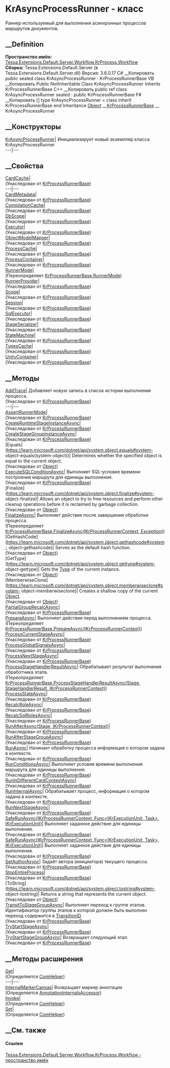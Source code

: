 # KrAsyncProcessRunner - класс
Раннер используемый для выполнения асинхронных процессов маршрутов документов.
## __Definition
 **Пространство имён:**
[Tessa.Extensions.Default.Server.Workflow.KrProcess.Workflow](N_Tessa_Extensions_Default_Server_Workflow_KrProcess_Workflow.htm)  
 **Сборка:** Tessa.Extensions.Default.Server (в
Tessa.Extensions.Default.Server.dll) Версия: 3.6.0.17
C# __Копировать
     public sealed class KrAsyncProcessRunner : KrProcessRunnerBase
VB __Копировать
     Public NotInheritable Class KrAsyncProcessRunner
    	Inherits KrProcessRunnerBase
C++ __Копировать
     public ref class KrAsyncProcessRunner sealed : public KrProcessRunnerBase
F# __Копировать
     [<SealedAttribute>]
    type KrAsyncProcessRunner = 
        class
            inherit KrProcessRunnerBase
        end
Inheritance
    [Object](https://learn.microsoft.com/dotnet/api/system.object) __[KrProcessRunnerBase](T_Tessa_Extensions_Default_Server_Workflow_KrProcess_Workflow_KrProcessRunnerBase.htm) __ KrAsyncProcessRunner
##  __Конструкторы
[KrAsyncProcessRunner](M_Tessa_Extensions_Default_Server_Workflow_KrProcess_Workflow_KrAsyncProcessRunner__ctor.htm)|
Инициализирует новый экземпляр класса KrAsyncProcessRunner  
---|---  
##  __Свойства
[CardCache](P_Tessa_Extensions_Default_Server_Workflow_KrProcess_Workflow_KrProcessRunnerBase_CardCache.htm)|  
(Унаследован от
[KrProcessRunnerBase](T_Tessa_Extensions_Default_Server_Workflow_KrProcess_Workflow_KrProcessRunnerBase.htm))  
---|---  
[CardMetadata](P_Tessa_Extensions_Default_Server_Workflow_KrProcess_Workflow_KrProcessRunnerBase_CardMetadata.htm)|  
(Унаследован от
[KrProcessRunnerBase](T_Tessa_Extensions_Default_Server_Workflow_KrProcess_Workflow_KrProcessRunnerBase.htm))  
[CompilationCache](P_Tessa_Extensions_Default_Server_Workflow_KrProcess_Workflow_KrProcessRunnerBase_CompilationCache.htm)|  
(Унаследован от
[KrProcessRunnerBase](T_Tessa_Extensions_Default_Server_Workflow_KrProcess_Workflow_KrProcessRunnerBase.htm))  
[DbScope](P_Tessa_Extensions_Default_Server_Workflow_KrProcess_Workflow_KrProcessRunnerBase_DbScope.htm)|  
(Унаследован от
[KrProcessRunnerBase](T_Tessa_Extensions_Default_Server_Workflow_KrProcess_Workflow_KrProcessRunnerBase.htm))  
[Executor](P_Tessa_Extensions_Default_Server_Workflow_KrProcess_Workflow_KrProcessRunnerBase_Executor.htm)|  
(Унаследован от
[KrProcessRunnerBase](T_Tessa_Extensions_Default_Server_Workflow_KrProcess_Workflow_KrProcessRunnerBase.htm))  
[ObjectModelMapper](P_Tessa_Extensions_Default_Server_Workflow_KrProcess_Workflow_KrProcessRunnerBase_ObjectModelMapper.htm)|  
(Унаследован от
[KrProcessRunnerBase](T_Tessa_Extensions_Default_Server_Workflow_KrProcess_Workflow_KrProcessRunnerBase.htm))  
[ProcessCache](P_Tessa_Extensions_Default_Server_Workflow_KrProcess_Workflow_KrProcessRunnerBase_ProcessCache.htm)|  
(Унаследован от
[KrProcessRunnerBase](T_Tessa_Extensions_Default_Server_Workflow_KrProcess_Workflow_KrProcessRunnerBase.htm))  
[ProcessContainer](P_Tessa_Extensions_Default_Server_Workflow_KrProcess_Workflow_KrProcessRunnerBase_ProcessContainer.htm)|  
(Унаследован от
[KrProcessRunnerBase](T_Tessa_Extensions_Default_Server_Workflow_KrProcess_Workflow_KrProcessRunnerBase.htm))  
[RunnerMode](P_Tessa_Extensions_Default_Server_Workflow_KrProcess_Workflow_KrAsyncProcessRunner_RunnerMode.htm)|  
(Переопределяет
[KrProcessRunnerBase.RunnerMode](P_Tessa_Extensions_Default_Server_Workflow_KrProcess_Workflow_KrProcessRunnerBase_RunnerMode.htm))  
[RunnerProvider](P_Tessa_Extensions_Default_Server_Workflow_KrProcess_Workflow_KrProcessRunnerBase_RunnerProvider.htm)|  
(Унаследован от
[KrProcessRunnerBase](T_Tessa_Extensions_Default_Server_Workflow_KrProcess_Workflow_KrProcessRunnerBase.htm))  
[Scope](P_Tessa_Extensions_Default_Server_Workflow_KrProcess_Workflow_KrProcessRunnerBase_Scope.htm)|  
(Унаследован от
[KrProcessRunnerBase](T_Tessa_Extensions_Default_Server_Workflow_KrProcess_Workflow_KrProcessRunnerBase.htm))  
[Session](P_Tessa_Extensions_Default_Server_Workflow_KrProcess_Workflow_KrProcessRunnerBase_Session.htm)|  
(Унаследован от
[KrProcessRunnerBase](T_Tessa_Extensions_Default_Server_Workflow_KrProcess_Workflow_KrProcessRunnerBase.htm))  
[SqlExecutor](P_Tessa_Extensions_Default_Server_Workflow_KrProcess_Workflow_KrProcessRunnerBase_SqlExecutor.htm)|  
(Унаследован от
[KrProcessRunnerBase](T_Tessa_Extensions_Default_Server_Workflow_KrProcess_Workflow_KrProcessRunnerBase.htm))  
[StageSerializer](P_Tessa_Extensions_Default_Server_Workflow_KrProcess_Workflow_KrProcessRunnerBase_StageSerializer.htm)|  
(Унаследован от
[KrProcessRunnerBase](T_Tessa_Extensions_Default_Server_Workflow_KrProcess_Workflow_KrProcessRunnerBase.htm))  
[StateMachine](P_Tessa_Extensions_Default_Server_Workflow_KrProcess_Workflow_KrProcessRunnerBase_StateMachine.htm)|  
(Унаследован от
[KrProcessRunnerBase](T_Tessa_Extensions_Default_Server_Workflow_KrProcess_Workflow_KrProcessRunnerBase.htm))  
[TypesCache](P_Tessa_Extensions_Default_Server_Workflow_KrProcess_Workflow_KrProcessRunnerBase_TypesCache.htm)|  
(Унаследован от
[KrProcessRunnerBase](T_Tessa_Extensions_Default_Server_Workflow_KrProcess_Workflow_KrProcessRunnerBase.htm))  
[UnityContainer](P_Tessa_Extensions_Default_Server_Workflow_KrProcess_Workflow_KrProcessRunnerBase_UnityContainer.htm)|  
(Унаследован от
[KrProcessRunnerBase](T_Tessa_Extensions_Default_Server_Workflow_KrProcess_Workflow_KrProcessRunnerBase.htm))  
##  __Методы
[AddTrace](M_Tessa_Extensions_Default_Server_Workflow_KrProcess_Workflow_KrProcessRunnerBase_AddTrace.htm)|
Добавляет новую запись в список истории выполнения процесса.  
(Унаследован от
[KrProcessRunnerBase](T_Tessa_Extensions_Default_Server_Workflow_KrProcess_Workflow_KrProcessRunnerBase.htm))  
---|---  
[AssertRunnerMode](M_Tessa_Extensions_Default_Server_Workflow_KrProcess_Workflow_KrProcessRunnerBase_AssertRunnerMode.htm)|  
(Унаследован от
[KrProcessRunnerBase](T_Tessa_Extensions_Default_Server_Workflow_KrProcess_Workflow_KrProcessRunnerBase.htm))  
[CreateRuntimeStageInstanceAsync](M_Tessa_Extensions_Default_Server_Workflow_KrProcess_Workflow_KrProcessRunnerBase_CreateRuntimeStageInstanceAsync.htm)|  
(Унаследован от
[KrProcessRunnerBase](T_Tessa_Extensions_Default_Server_Workflow_KrProcess_Workflow_KrProcessRunnerBase.htm))  
[CreateStageGroupInstanceAsync](M_Tessa_Extensions_Default_Server_Workflow_KrProcess_Workflow_KrProcessRunnerBase_CreateStageGroupInstanceAsync.htm)|  
(Унаследован от
[KrProcessRunnerBase](T_Tessa_Extensions_Default_Server_Workflow_KrProcess_Workflow_KrProcessRunnerBase.htm))  
[Equals](https://learn.microsoft.com/dotnet/api/system.object.equals#system-
object-equals\(system-object\))| Determines whether the specified object is
equal to the current object.  
(Унаследован от
[Object](https://learn.microsoft.com/dotnet/api/system.object))  
[ExecuteSQLConditionAsync](M_Tessa_Extensions_Default_Server_Workflow_KrProcess_Workflow_KrProcessRunnerBase_ExecuteSQLConditionAsync.htm)|
Выполняет SQL-условие времени построения маршрута для единицы выполнения.  
(Унаследован от
[KrProcessRunnerBase](T_Tessa_Extensions_Default_Server_Workflow_KrProcess_Workflow_KrProcessRunnerBase.htm))  
[Finalize](https://learn.microsoft.com/dotnet/api/system.object.finalize#system-
object-finalize)| Allows an object to try to free resources and perform other
cleanup operations before it is reclaimed by garbage collection.  
(Унаследован от
[Object](https://learn.microsoft.com/dotnet/api/system.object))  
[FinalizeAsync](M_Tessa_Extensions_Default_Server_Workflow_KrProcess_Workflow_KrAsyncProcessRunner_FinalizeAsync.htm)|
Выполняет действия после завершения обработки процесса.  
(Переопределяет [KrProcessRunnerBase.FinalizeAsync(IKrProcessRunnerContext,
Exception)](M_Tessa_Extensions_Default_Server_Workflow_KrProcess_Workflow_KrProcessRunnerBase_FinalizeAsync.htm))  
[GetHashCode](https://learn.microsoft.com/dotnet/api/system.object.gethashcode#system-
object-gethashcode)| Serves as the default hash function.  
(Унаследован от
[Object](https://learn.microsoft.com/dotnet/api/system.object))  
[GetType](https://learn.microsoft.com/dotnet/api/system.object.gettype#system-
object-gettype)| Gets the
[Type](https://learn.microsoft.com/dotnet/api/system.type) of the current
instance.  
(Унаследован от
[Object](https://learn.microsoft.com/dotnet/api/system.object))  
[MemberwiseClone](https://learn.microsoft.com/dotnet/api/system.object.memberwiseclone#system-
object-memberwiseclone)| Creates a shallow copy of the current
[Object](https://learn.microsoft.com/dotnet/api/system.object).  
(Унаследован от
[Object](https://learn.microsoft.com/dotnet/api/system.object))  
[PartialGroupRecalcAsync](M_Tessa_Extensions_Default_Server_Workflow_KrProcess_Workflow_KrProcessRunnerBase_PartialGroupRecalcAsync.htm)|  
(Унаследован от
[KrProcessRunnerBase](T_Tessa_Extensions_Default_Server_Workflow_KrProcess_Workflow_KrProcessRunnerBase.htm))  
[PrepareAsync](M_Tessa_Extensions_Default_Server_Workflow_KrProcess_Workflow_KrAsyncProcessRunner_PrepareAsync.htm)|
Выполняет действия перед выполнением процесса.  
(Переопределяет
[KrProcessRunnerBase.PrepareAsync(IKrProcessRunnerContext)](M_Tessa_Extensions_Default_Server_Workflow_KrProcess_Workflow_KrProcessRunnerBase_PrepareAsync.htm))  
[ProcessCurrentStageAsync](M_Tessa_Extensions_Default_Server_Workflow_KrProcess_Workflow_KrProcessRunnerBase_ProcessCurrentStageAsync.htm)|  
(Унаследован от
[KrProcessRunnerBase](T_Tessa_Extensions_Default_Server_Workflow_KrProcess_Workflow_KrProcessRunnerBase.htm))  
[ProcessGlobalSignalsAsync](M_Tessa_Extensions_Default_Server_Workflow_KrProcess_Workflow_KrProcessRunnerBase_ProcessGlobalSignalsAsync.htm)|  
(Унаследован от
[KrProcessRunnerBase](T_Tessa_Extensions_Default_Server_Workflow_KrProcess_Workflow_KrProcessRunnerBase.htm))  
[ProcessNextStageAsync](M_Tessa_Extensions_Default_Server_Workflow_KrProcess_Workflow_KrProcessRunnerBase_ProcessNextStageAsync.htm)|  
(Унаследован от
[KrProcessRunnerBase](T_Tessa_Extensions_Default_Server_Workflow_KrProcess_Workflow_KrProcessRunnerBase.htm))  
[ProcessStageHandlerResultAsync](M_Tessa_Extensions_Default_Server_Workflow_KrProcess_Workflow_KrAsyncProcessRunner_ProcessStageHandlerResultAsync.htm)|
Обрабатывает результат выполнения обработчика этапа.  
(Переопределяет [KrProcessRunnerBase.ProcessStageHandlerResultAsync(Stage,
StageHandlerResult,
IKrProcessRunnerContext)](M_Tessa_Extensions_Default_Server_Workflow_KrProcess_Workflow_KrProcessRunnerBase_ProcessStageHandlerResultAsync.htm))  
[ProcessStateAsync](M_Tessa_Extensions_Default_Server_Workflow_KrProcess_Workflow_KrProcessRunnerBase_ProcessStateAsync.htm)|  
(Унаследован от
[KrProcessRunnerBase](T_Tessa_Extensions_Default_Server_Workflow_KrProcess_Workflow_KrProcessRunnerBase.htm))  
[RecalcRoleAsync](M_Tessa_Extensions_Default_Server_Workflow_KrProcess_Workflow_KrProcessRunnerBase_RecalcRoleAsync.htm)|  
(Унаследован от
[KrProcessRunnerBase](T_Tessa_Extensions_Default_Server_Workflow_KrProcess_Workflow_KrProcessRunnerBase.htm))  
[RecalcSqlRolesAsync](M_Tessa_Extensions_Default_Server_Workflow_KrProcess_Workflow_KrProcessRunnerBase_RecalcSqlRolesAsync.htm)|  
(Унаследован от
[KrProcessRunnerBase](T_Tessa_Extensions_Default_Server_Workflow_KrProcess_Workflow_KrProcessRunnerBase.htm))  
[RunAfterAsync(Stage,
IKrProcessRunnerContext)](M_Tessa_Extensions_Default_Server_Workflow_KrProcess_Workflow_KrProcessRunnerBase_RunAfterAsync_1.htm)|  
(Унаследован от
[KrProcessRunnerBase](T_Tessa_Extensions_Default_Server_Workflow_KrProcess_Workflow_KrProcessRunnerBase.htm))  
[RunAfterStageGroupAsync](M_Tessa_Extensions_Default_Server_Workflow_KrProcess_Workflow_KrProcessRunnerBase_RunAfterStageGroupAsync.htm)|  
(Унаследован от
[KrProcessRunnerBase](T_Tessa_Extensions_Default_Server_Workflow_KrProcess_Workflow_KrProcessRunnerBase.htm))  
[RunAsync](M_Tessa_Extensions_Default_Server_Workflow_KrProcess_Workflow_KrProcessRunnerBase_RunAsync.htm)|
Начинает обработку процесса информация о котором задана в контексте.  
(Унаследован от
[KrProcessRunnerBase](T_Tessa_Extensions_Default_Server_Workflow_KrProcess_Workflow_KrProcessRunnerBase.htm))  
[RunConditionsAsync](M_Tessa_Extensions_Default_Server_Workflow_KrProcess_Workflow_KrProcessRunnerBase_RunConditionsAsync.htm)|
Выполняет условия времени выполнения маршрута для единицы выполнения.  
(Унаследован от
[KrProcessRunnerBase](T_Tessa_Extensions_Default_Server_Workflow_KrProcess_Workflow_KrProcessRunnerBase.htm))  
[RunInDifferentCardContextAsync](M_Tessa_Extensions_Default_Server_Workflow_KrProcess_Workflow_KrProcessRunnerBase_RunInDifferentCardContextAsync.htm)|  
(Унаследован от
[KrProcessRunnerBase](T_Tessa_Extensions_Default_Server_Workflow_KrProcess_Workflow_KrProcessRunnerBase.htm))  
[RunInternalAsync](M_Tessa_Extensions_Default_Server_Workflow_KrProcess_Workflow_KrProcessRunnerBase_RunInternalAsync.htm)|
Обрабатывает процесс, информация о котором задана в контексте.  
(Унаследован от
[KrProcessRunnerBase](T_Tessa_Extensions_Default_Server_Workflow_KrProcess_Workflow_KrProcessRunnerBase.htm))  
[RunNextStageAsync](M_Tessa_Extensions_Default_Server_Workflow_KrProcess_Workflow_KrProcessRunnerBase_RunNextStageAsync.htm)|  
(Унаследован от
[KrProcessRunnerBase](T_Tessa_Extensions_Default_Server_Workflow_KrProcess_Workflow_KrProcessRunnerBase.htm))  
[SafeRunAsync(IKrProcessRunnerContext, Func<IKrExecutionUnit, Task<Boolean>>,
IKrExecutionUnit)](M_Tessa_Extensions_Default_Server_Workflow_KrProcess_Workflow_KrProcessRunnerBase_SafeRunAsync.htm)|
Выполняет заданное действие для единицы выполнения.  
(Унаследован от
[KrProcessRunnerBase](T_Tessa_Extensions_Default_Server_Workflow_KrProcess_Workflow_KrProcessRunnerBase.htm))  
[SafeRunAsync(IKrProcessRunnerContext, Func<IKrExecutionUnit, Task>,
IKrExecutionUnit)](M_Tessa_Extensions_Default_Server_Workflow_KrProcess_Workflow_KrProcessRunnerBase_SafeRunAsync_1.htm)|
Выполняет заданное действие для единицы выполнения.  
(Унаследован от
[KrProcessRunnerBase](T_Tessa_Extensions_Default_Server_Workflow_KrProcess_Workflow_KrProcessRunnerBase.htm))  
[SetAuthorAsync](M_Tessa_Extensions_Default_Server_Workflow_KrProcess_Workflow_KrProcessRunnerBase_SetAuthorAsync.htm)|
Задаёт автора (инициатора) текущего процесса.  
(Унаследован от
[KrProcessRunnerBase](T_Tessa_Extensions_Default_Server_Workflow_KrProcess_Workflow_KrProcessRunnerBase.htm))  
[StopEntireProcess](M_Tessa_Extensions_Default_Server_Workflow_KrProcess_Workflow_KrProcessRunnerBase_StopEntireProcess.htm)|  
(Унаследован от
[KrProcessRunnerBase](T_Tessa_Extensions_Default_Server_Workflow_KrProcess_Workflow_KrProcessRunnerBase.htm))  
[ToString](https://learn.microsoft.com/dotnet/api/system.object.tostring#system-
object-tostring)| Returns a string that represents the current object.  
(Унаследован от
[Object](https://learn.microsoft.com/dotnet/api/system.object))  
[TransitToStageGroupAsync](M_Tessa_Extensions_Default_Server_Workflow_KrProcess_Workflow_KrProcessRunnerBase_TransitToStageGroupAsync.htm)|
Выполняет переход к группе этапов. Идентификатор группы этапов к которой
должен быть выполнен переход содержится в
[TransitionID](P_Tessa_Extensions_Default_Server_Workflow_KrProcess_Workflow_Handlers_StageHandlerResult_TransitionID.htm).  
(Унаследован от
[KrProcessRunnerBase](T_Tessa_Extensions_Default_Server_Workflow_KrProcess_Workflow_KrProcessRunnerBase.htm))  
[TryStartStageAsync](M_Tessa_Extensions_Default_Server_Workflow_KrProcess_Workflow_KrProcessRunnerBase_TryStartStageAsync.htm)|  
(Унаследован от
[KrProcessRunnerBase](T_Tessa_Extensions_Default_Server_Workflow_KrProcess_Workflow_KrProcessRunnerBase.htm))  
[TryStartStageGroupAsync](M_Tessa_Extensions_Default_Server_Workflow_KrProcess_Workflow_KrProcessRunnerBase_TryStartStageGroupAsync.htm)|
Возвращает следующий этап.  
(Унаследован от
[KrProcessRunnerBase](T_Tessa_Extensions_Default_Server_Workflow_KrProcess_Workflow_KrProcessRunnerBase.htm))  
##  __Методы расширения
[Get](M_Tessa_Extensions_Default_Client_EDS_ComHelper_Get.htm)|  
(Определяется
[ComHelper](T_Tessa_Extensions_Default_Client_EDS_ComHelper.htm))  
---|---  
[InternalMarkerCanvas](M_Tessa_UI_Views_Charting_Annotations_AnnotationInternalsAccessor_InternalMarkerCanvas.htm)|
Возвращает маркер аннотации  
(Определяется
[AnnotationInternalsAccessor](T_Tessa_UI_Views_Charting_Annotations_AnnotationInternalsAccessor.htm))  
[Invoke](M_Tessa_Extensions_Default_Client_EDS_ComHelper_Invoke.htm)|  
(Определяется
[ComHelper](T_Tessa_Extensions_Default_Client_EDS_ComHelper.htm))  
[Set](M_Tessa_Extensions_Default_Client_EDS_ComHelper_Set.htm)|  
(Определяется
[ComHelper](T_Tessa_Extensions_Default_Client_EDS_ComHelper.htm))  
##  __См. также
#### Ссылки
[Tessa.Extensions.Default.Server.Workflow.KrProcess.Workflow - пространство
имён](N_Tessa_Extensions_Default_Server_Workflow_KrProcess_Workflow.htm)
